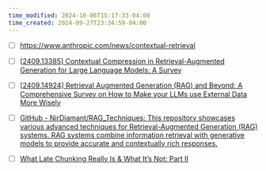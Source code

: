 ```yaml
---
time_modified: 2024-10-06T15:17:33-04:00
time_created: 2024-09-27T23:34:59-04:00
---
```


- [ ] https://www.anthropic.com/news/contextual-retrieval
- [ ] [\[2409.13385\] Contextual Compression in Retrieval-Augmented Generation for Large Language Models: A Survey](https://arxiv.org/abs/2409.13385)
- [ ] [\[2409.14924\] Retrieval Augmented Generation (RAG) and Beyond: A Comprehensive Survey on How to Make your LLMs use External Data More Wisely](https://arxiv.org/abs/2409.14924)
- [ ] [GitHub - NirDiamant/RAG\_Techniques: This repository showcases various advanced techniques for Retrieval-Augmented Generation (RAG) systems. RAG systems combine information retrieval with generative models to provide accurate and contextually rich responses.](https://github.com/NirDiamant/RAG_Techniques)


- [ ] [What Late Chunking Really Is & What It’s Not: Part II](https://jina.ai/news/what-late-chunking-really-is-and-what-its-not-part-ii/)